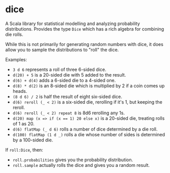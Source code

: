 # dice
A Scala library for statistical modelling and analyzing probability distributions. Provides the type `Dice` which has a rich algebra for combining die rolls.

While this is not primarily for generating random numbers with dice, it does allow you to sample the distributions to "roll" the dice.

Examples:

* `3 d 6` represents a roll of three 6-sided dice.
* `d(20) + 5` is a 20-sided die with 5 added to the result.
* `d(6) + d(4)` adds a 6-sided die to a 4-sided one.
* `d(8) * d(2)` is an 8-sided die which is multiplied by 2 if a coin comes up heads.
* `(8 d 6) / 2` is half the result of eight six-sided dice.
* `d(6) reroll (_ < 2)` is a six-sided die, rerolling if it's 1, but keeping the reroll.
* `d(6) reroll (_ < 2) repeat 8` is 8d6 rerolling any 1s.
* `d(20) map (x => if (x == 1) 20 else x)` is a 20-sided die, treating rolls of 1 as 20.
* `d(6) flatMap (_ d 6)` rolls a number of dice determined by a die roll.
* `d(100) flatMap (1 d _)` rolls a die whose number of sides is determined by a 100-sided die.

If `roll:Dice`, then:
  * `roll.probabilities` gives you the probability distribution.
  * `roll.sample` actually rolls the dice and gives you a random result.
  

